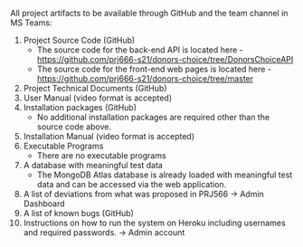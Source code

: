 All project artifacts to be available through GitHub and the team channel in MS Teams:
1.	Project Source Code (GitHub)
    * The source code for the back-end API is located here - https://github.com/prj666-s21/donors-choice/tree/DonorsChoiceAPI
    * The source code for the front-end web pages is located here - https://github.com/prj666-s21/donors-choice/tree/master	
3.	Project Technical Documents (GitHub)
4.	User Manual (video format is accepted)
5.	Installation packages (GitHub)
    * No additional installation packages are required other than the source code above.
7.	Installation Manual (video format is accepted)
8.	Executable Programs
    * There are no executable programs
9.	A database with meaningful test data
    * The MongoDB Atlas database is already loaded with meaningful test data and can be accessed via the web application.
11. A list of deviations from what was proposed in PRJ566 -> Admin Dashboard
12. A list of known bugs (GitHub)
13. Instructions on how to run the system on Heroku including usernames and required passwords. -> Admin account
